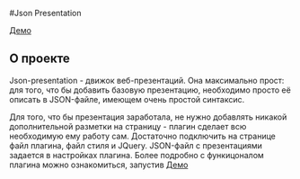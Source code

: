#Json Presentation

[Демо](http://antouhou.github.io/json-presentation/)

## О проекте

Json-presentation - движок веб-презентаций. Она максимально прост: для того, что бы добавить базовую презентацию,
необходимо просто её описать в JSON-файле, имеющем очень простой синтаксис.
                                            
Для того, что бы презентация заработала, не нужно добавлять никакой дополнительной разметки на страницу - плагин сделает 
всю необходимую ему работу сам. Достаточно подключить на странице файл плагина, файл стиля и JQuery. JSON-файл с презентациями 
задается в настройках плагина. Более подробно с функицоналом плагина можно ознакомиться, запустив [Демо](http://antouhou.github.io/json-presentation/)

